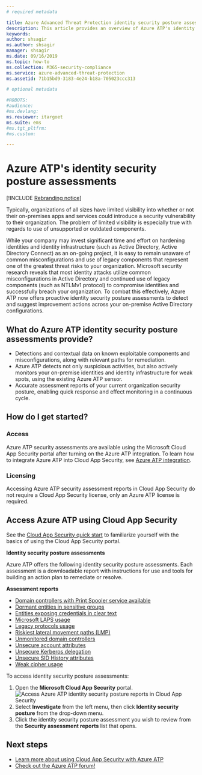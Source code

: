 ```yaml
---
# required metadata

title: Azure Advanced Threat Protection identity security posture assessments
description: This article provides an overview of Azure ATP's identity security posture assessment reports.
keywords:
author: shsagir
ms.author: shsagir
manager: shsagir
ms.date: 09/16/2019
ms.topic: how-to
ms.collection: M365-security-compliance
ms.service: azure-advanced-threat-protection
ms.assetid: 71b15bd9-3183-4e24-b18a-705023ccc313

# optional metadata

#ROBOTS:
#audience:
#ms.devlang:
ms.reviewer: itargoet
ms.suite: ems
#ms.tgt_pltfrm:
#ms.custom:

---
```


# Azure ATP's identity security posture assessments

[!INCLUDE [Rebranding notice](includes/banner.md)]

Typically, organizations of all sizes have limited visibility into whether or not their on-premises apps and services could introduce a security vulnerability to their organization. The problem of limited visibility is especially true with regards to use of unsupported or outdated components.

While your company may invest significant time and effort on hardening identities and identity infrastructure (such as Active Directory, Active Directory Connect) as an on-going project, it is easy to remain unaware of common misconfigurations and use of legacy components that represent one of the greatest threat risks to your organization. Microsoft security research reveals that most identity attacks utilize common misconfigurations in Active Directory and continued use of legacy components (such as NTLMv1 protocol) to compromise identities and successfully breach your organization. To combat this effectively, Azure ATP now offers proactive identity security posture assessments to detect and suggest improvement actions across your on-premise Active Directory configurations.

## What do Azure ATP identity security posture assessments provide?

- Detections and contextual data on known exploitable components and misconfigurations, along with relevant paths for remediation.
- Azure ATP detects not only suspicious activities, but also actively monitors your on-premise identities and identity infrastructure for weak spots, using the existing Azure ATP sensor.
- Accurate assessment reports of your current organization security posture, enabling quick response and effect monitoring in a continuous cycle.

## How do I get started?

### Access

Azure ATP security assessments are available using the Microsoft Cloud App Security portal after turning on the Azure ATP integration. To learn how to integrate Azure ATP into Cloud App Security, see [Azure ATP integration](/cloud-app-security/aatp-integration).

### Licensing

Accessing Azure ATP security assessment reports in Cloud App Security do not require a Cloud App Security license, only an Azure ATP license is required.

## Access Azure ATP using Cloud App Security

See the [Cloud App Security quick start](/cloud-app-security/getting-started-with-cloud-app-security) to familiarize yourself with the basics of using the Cloud App Security portal.

**Identity security posture assessments**

Azure ATP offers the following identity security posture assessments. Each assessment is a downloadable report with instructions for use and tools for building an action plan to remediate or resolve.

**Assessment reports**

- [Domain controllers with Print Spooler service available](cas-isp-print-spooler.md)
- [Dormant entities in sensitive groups](cas-isp-dormant-entities.md)
- [Entities exposing credentials in clear text](cas-isp-clear-text.md)
- [Microsoft LAPS usage](cas-isp-laps.md)
- [Legacy protocols usage](cas-isp-legacy-protocols.md)
- [Riskiest lateral movement paths (LMP)](cas-isp-riskiest-lmp.md)
- [Unmonitored domain controllers](cas-isp-unmonitored-domain-controller.md)
- [Unsecure account attributes](cas-isp-unsecure-account-attributes.md)
- [Unsecure Kerberos delegation](cas-isp-unconstrained-kerberos.md)
- [Unsecure SID History attributes](cas-isp-unsecure-sid-history-attribute.md)
- [Weak cipher usage](cas-isp-weak-cipher.md)

To access identity security posture assessments:

1. Open the **Microsoft Cloud App Security** portal.
    ![Access Azure ATP identity security posture reports in Cloud App Security](media/atp-cas-isp-report-1.png)
1. Select **Investigate** from the left menu, then click **Identity security posture** from the drop-down menu.
1. Click the identity security posture assessment you wish to review from the **Security assessment reports** list that opens.

## Next steps

- [Learn more about using Cloud App Security with Azure ATP](activities-filtering-mcas.md)
- [Check out the Azure ATP forum!](https://aka.ms/azureatpcommunity)